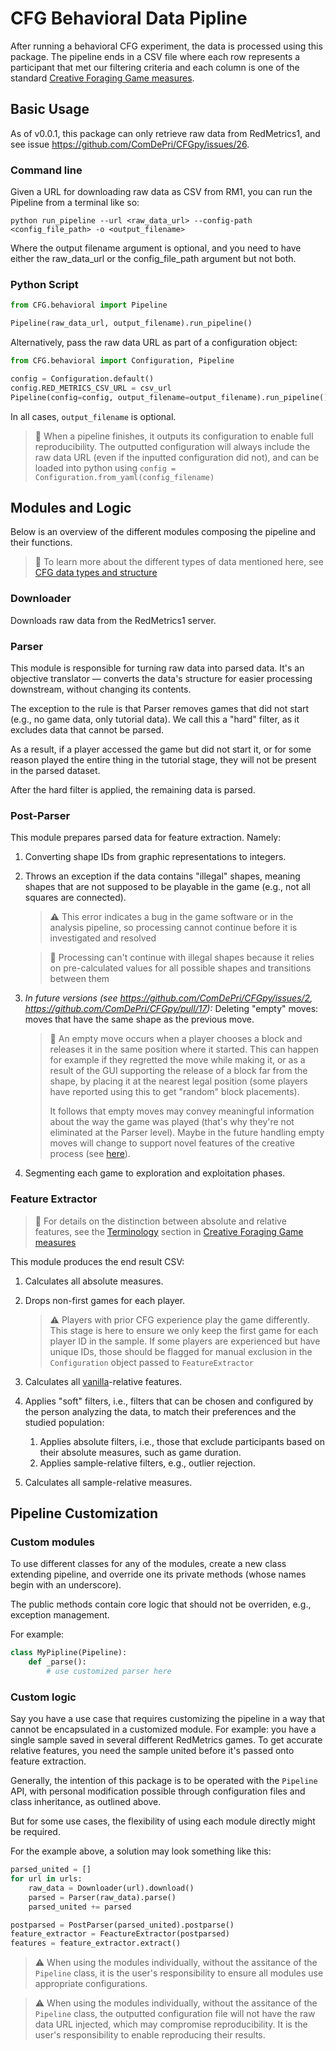 # CFG Behavioral Data Pipline

After running a behavioral CFG experiment, the data is processed using this package.
The pipeline ends in a CSV file where each row represents a participant that met our filtering criteria and each column is one of the standard [Creative Foraging Game measures](https://comdepri.slab.com/posts/nmhuytz6).

## Basic Usage
As of v0.0.1, this package can only retrieve raw data from RedMetrics1, and see issue https://github.com/ComDePri/CFGpy/issues/26.

### Command line
Given a URL for downloading raw data as CSV from RM1, you can run the Pipeline from a terminal like so:
```
python run_pipeline --url <raw_data_url> --config-path <config_file_path> -o <output_filename>
```
Where the output filename argument is optional, and you need to have either the raw_data_url or the config_file_path argument but not both.

### Python Script
```python
from CFG.behavioral import Pipeline

Pipeline(raw_data_url, output_filename).run_pipeline()
```

Alternatively, pass the raw data URL as part of a configuration object:
```python
from CFG.behavioral import Configuration, Pipeline

config = Configuration.default()
config.RED_METRICS_CSV_URL = csv_url
Pipeline(config=config, output_filename=output_filename).run_pipeline()
```

In all cases, `output_filename` is optional.

> 📝 When a pipeline finishes, it outputs its configuration to enable full reproducibility. The outputted configuration will always include the raw data URL (even if the inputted configuration did not), and can be loaded into python using `config = Configuration.from_yaml(config_filename)`

## Modules and Logic
Below is an overview of the different modules composing the pipeline and their functions.

> 📝 To learn more about the different types of data mentioned here, see [CFG data types and structure](https://comdepri.slab.com/posts/b90dhs98)

### Downloader

Downloads raw data from the RedMetrics1 server.

### Parser

This module is responsible for turning raw data into parsed data. It's an objective translator — converts the data's structure for easier processing downstream, without changing its contents.

The exception to the rule is that Parser removes games that did not start (e.g., no game data, only tutorial data). We call this a "hard" filter, as it excludes data that cannot be parsed.

As a result, if a player accessed the game but did not start it, or for some reason played the entire thing in the tutorial stage, they will not be present in the parsed dataset.

After the hard filter is applied, the remaining data is parsed.

### Post-Parser

This module prepares parsed data for feature extraction. Namely:

1. Converting shape IDs from graphic representations to integers.
2. Throws an exception if the data contains "illegal" shapes, meaning shapes that are not supposed to be playable in the game (e.g., not all squares are connected).

    > ⚠️ This error indicates a bug in the game software or in the analysis pipeline, so processing cannot continue before it is investigated and resolved

    > 📝 Processing can't continue with illegal shapes because it relies on pre-calculated values for all possible shapes and transitions between them

3. _In future versions (see https://github.com/ComDePri/CFGpy/issues/2, https://github.com/ComDePri/CFGpy/pull/17):_ Deleting "empty" moves: moves that have the same shape as the previous move.

    > 📝 An empty move occurs when a player chooses a block and releases it in the same position where it started. This can happen for example if they regretted the move while making it, or as a result of the GUI supporting the release of a block far from the shape, by placing it at the nearest legal position (some players have reported using this to get "random" block placements).
    >
    > It follows that empty moves may convey meaningful information about the way the game was played (that's why they're not eliminated at the Parser level). Maybe in the future handling empty moves will change to support novel features of the creative process (see [here](https://comdepri.slab.com/posts/cfg-open-issues-v8w6zxv9#hc7c6-transitions-between-game-states-are-not-unique)).

4. Segmenting each game to exploration and exploitation phases.

### Feature Extractor

> 📝 For details on the distinction between absolute and relative features, see the [Terminology](https://comdepri.slab.com/posts/creative-foraging-game-measures-nmhuytz6#hut2h-terminology) section in [Creative Foraging Game measures](https://comdepri.slab.com/posts/nmhuytz6)

This module produces the end result CSV:

1. Calculates all absolute measures.
2. Drops non-first games for each player.

    > ⚠️ Players with prior CFG experience play the game differently. This stage is here to ensure we only keep the first game for each player ID in the sample. If some players are experienced but have unique IDs, those should be flagged for manual exclusion in the `Configuration` object passed to `FeatureExtractor`

3. Calculates all [vanilla](https://comdepri.slab.com/posts/e6tzqtk1)-relative features.
4. Applies "soft" filters, i.e., filters that can be chosen and configured by the person analyzing the data, to match their preferences and the studied population:
    1. Applies absolute filters, i.e., those that exclude participants based on their absolute measures, such as game duration.
    1. Applies sample-relative filters, e.g., outlier rejection.
5. Calculates all sample-relative measures.

## Pipeline Customization

### Custom modules

To use different classes for any of the modules, create a new class extending pipeline, and override one its private methods (whose names begin with an underscore).

The public methods contain core logic that should not be overriden, e.g., exception management.

For example:
```python
class MyPipline(Pipeline):
    def _parse():
        # use customized parser here
```

### Custom logic

Say you have a use case that requires customizing the pipeline in a way that cannot be encapsulated in a customized module. For example: you have a single sample saved in several different RedMetrics games. To get accurate relative features, you need the sample united before it's passed onto feature extraction.

Generally, the intention of this package is to be operated with the `Pipeline` API, with personal modification possible through configuration files and class inheritance, as outlined above.

But for some use cases, the flexibility of using each module directly might be required.

For the example above, a solution may look something like this:

```python
parsed_united = []
for url in urls:
    raw_data = Downloader(url).download()
    parsed = Parser(raw_data).parse()
    parsed_united += parsed

postparsed = PostParser(parsed_united).postparse()
feature_extractor = FeactureExtractor(postparsed)
features = feature_extractor.extract()
```

> ⚠️ When using the modules individually, without the assitance of the `Pipeline` class, it is the user's responsibility to ensure all modules use appropriate configurations.

> ⚠️ When using the modules individually, without the assitance of the `Pipeline` class, the outputted configuration file will not have the raw data URL injected, which may compromise reproducibility. It is the user's responsibility to enable reproducing their results.
